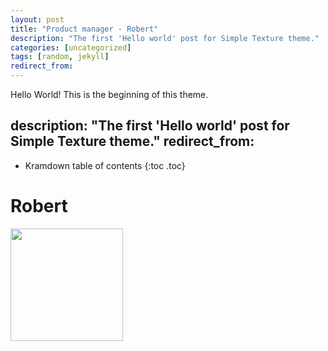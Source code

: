 ```yaml
---
layout: post
title: "Product manager - Robert"
description: "The first 'Hello world' post for Simple Texture theme."
categories: [uncategorized]
tags: [random, jekyll]
redirect_from:
---
```

Hello World! This is the beginning of this theme.

description: "The first 'Hello world' post for Simple Texture theme."
redirect_from:
---
* Kramdown table of contents
{:toc .toc}

# Robert
<img src="https://raw.githubusercontent.com/team-cero/team-cero.github.io/master/assets/images/Robert_1.jpg?raw=true" height ="180" width="180">

